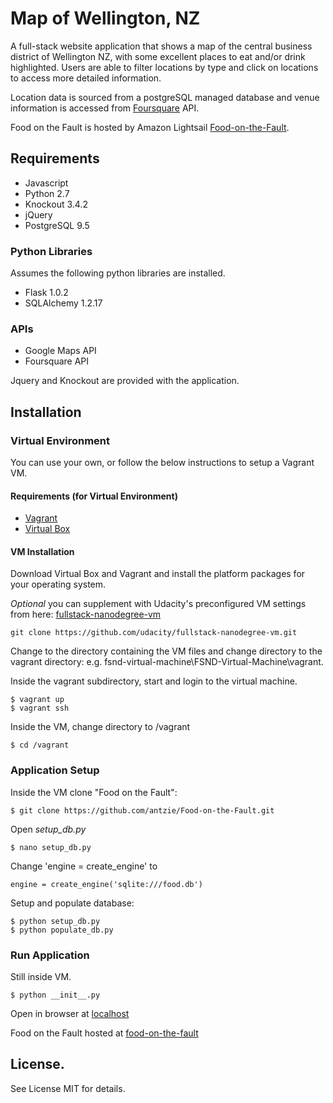 # Map of Wellington, NZ
A full-stack website application that shows a map of the central business district of Wellington NZ, with some excellent places to eat and/or drink highlighted. Users are able to filter locations by type and click on locations to access more detailed information. 

Location data is sourced from a postgreSQL managed database and venue information is accessed from [Foursquare](https://foursquare.com) API. 

Food on the Fault is hosted by Amazon Lightsail [Food-on-the-Fault](http://food-on-the-fault.com/).

## Requirements
- Javascript
- Python 2.7
- Knockout 3.4.2
- jQuery
- PostgreSQL 9.5

### Python Libraries
Assumes the following python libraries are installed.
- Flask 1.0.2
- SQLAlchemy 1.2.17

### APIs
- Google Maps API
- Foursquare API

Jquery and Knockout are provided with the application.

## Installation
### Virtual Environment
You can use your own, or follow the below instructions to setup a Vagrant VM.
#### Requirements (for Virtual Environment)
- [Vagrant](https://www.vagrantup.com/)
- [Virtual Box](https://www.virtualbox.org/)

#### VM Installation
Download Virtual Box and Vagrant and install the platform packages for your operating system.

*Optional* you can supplement with Udacity's preconfigured VM settings from here:
[fullstack-nanodegree-vm](https://github.com/udacity/fullstack-nanodegree-vm.git)
``` 
git clone https://github.com/udacity/fullstack-nanodegree-vm.git
```

Change to the directory containing the VM files and change directory to the vagrant directory:
e.g. fsnd-virtual-machine\FSND-Virtual-Machine\vagrant.

Inside the vagrant subdirectory, start and login to the virtual machine.
``` 
$ vagrant up
$ vagrant ssh
```
Inside the VM, change directory to /vagrant 
```
$ cd /vagrant
```
### Application Setup 
Inside the VM clone "Food on the Fault":
```
$ git clone https://github.com/antzie/Food-on-the-Fault.git 
```
Open *setup_db.py*
``` 
$ nano setup_db.py
```
Change 'engine = create_engine' to
```
engine = create_engine('sqlite:///food.db')
```
Setup and populate database:
```
$ python setup_db.py
$ python populate_db.py
```
### Run Application
Still inside VM.
```
$ python __init__.py
```
Open in browser at [localhost](http://localhost:8000/)

Food on the Fault hosted at [food-on-the-fault](http://food-on-the-fault.com/)

## License.
See License MIT for details.
